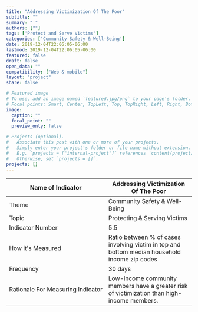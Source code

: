 ```yaml
---
title: "Addressing Victimization Of The Poor"
subtitle: ""
summary: " "
authors: [""]
tags: ['Protect and Serve Victims']
categories: ['Community Safety & Well-Being']
date: 2019-12-04T22:06:05-06:00
lastmod: 2019-12-04T22:06:05-06:00
featured: false
draft: false
open_data: ""
compatibility: ["Web & mobile"]
layout: "project"
share: false

# Featured image
# To use, add an image named `featured.jpg/png` to your page's folder.
# Focal points: Smart, Center, TopLeft, Top, TopRight, Left, Right, BottomLeft, Bottom, BottomRight.
image:
  caption: ""
  focal_point: ""
  preview_only: false

# Projects (optional).
#   Associate this post with one or more of your projects.
#   Simply enter your project's folder or file name without extension.
#   E.g. `projects = ["internal-project"]` references `content/project/deep-learning/index.md`.
#   Otherwise, set `projects = []`.
projects: []
---
```


| Name of Indicator                 | Addressing Victimization Of The Poor                                                           |
|-----------------------------------|------------------------------------------------------------------------------------------------|
| Theme                             | Community Safety & Well\-Being                                                                 |
| Topic                             | Protecting & Serving Victims                                                                   |
| Indicator Number                  | 5\.5                                                                                           |
| How it's Measured                 | Ratio between % of cases involving victim in top and bottom median household income zip codes  |
| Frequency                         | 30 days                                                                                        |
| Rationale For Measuring Indicator | Low\-income community members have a greater risk of victimization than high\-income members\. |
